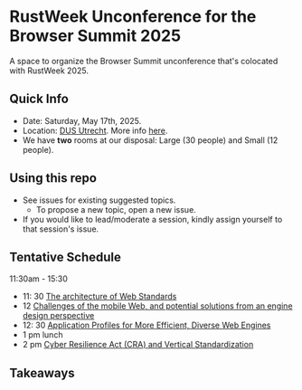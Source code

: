 # RustWeek Unconference for the Browser Summit 2025
A space to organize the Browser Summit unconference that's colocated with RustWeek 2025.

## Quick Info
* Date: Saturday, May 17th, 2025.
* Location: [DUS Utrecht](https://maps.app.goo.gl/iu2Q7KmN1J5KsPoo7). More info [here](https://rustweek.org/dus/).
* We have **two** rooms at our disposal: Large (30 people) and Small (12 people).

## Using this repo
* See issues for existing suggested topics.
  * To propose a new topic, open a new issue.
* If you would like to lead/moderate a session, kindly assign yourself to that session's issue.

## Tentative Schedule

11:30am - 15:30

- 11: 30 [The architecture of Web Standards](https://github.com/gterzian/unconf-rustweek-2025/issues/1)
- 12 [Challenges of the mobile Web, and potential solutions from an engine design perspective](https://github.com/gterzian/unconf-rustweek-2025/issues/5)
- 12: 30 [Application Profiles for More Efficient, Diverse Web Engines](https://github.com/gterzian/unconf-rustweek-2025/issues/3)
- 1 pm lunch
- 2 pm [Cyber Resilience Act (CRA) and Vertical Standardization](https://github.com/gterzian/unconf-rustweek-2025/issues/4)

## Takeaways


